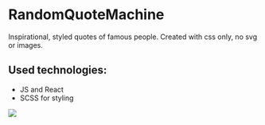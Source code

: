 # RandomQuoteMachine
 Inspirational, styled quotes of famous people.
 Created with css only, no svg or images.
 
 ## Used technologies:
 - JS and React
 - SCSS for styling

![](https://github.com/Pashtetium/demos/blob/main/quoteMachine.gif?raw=true)
